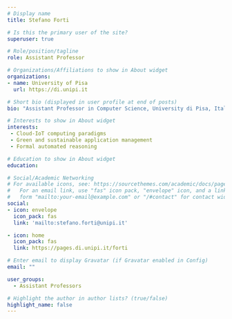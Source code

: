 ```yaml
---
# Display name
title: Stefano Forti

# Is this the primary user of the site?
superuser: true

# Role/position/tagline
role: Assistant Professor

# Organizations/Affiliations to show in About widget
organizations:
- name: University of Pisa
  url: https://di.unipi.it

# Short bio (displayed in user profile at end of posts)
bio: "Assistant Professor in Computer Science, University di Pisa, Italia."

# Interests to show in About widget
interests:
 - Cloud-IoT computing paradigms
 - Green and sustainable application management
 - Formal automated reasoning 

# Education to show in About widget
education:

# Social/Academic Networking
# For available icons, see: https://sourcethemes.com/academic/docs/page-builder/#icons
#   For an email link, use "fas" icon pack, "envelope" icon, and a link in the
#   form "mailto:your-email@example.com" or "/#contact" for contact widget.
social:
- icon: envelope
  icon_pack: fas
  link: 'mailto:stefano.forti@unipi.it'

- icon: home
  icon_pack: fas
  link: https://pages.di.unipi.it/forti

# Enter email to display Gravatar (if Gravatar enabled in Config)
email: ""

user_groups:
  - Assistant Professors

# Highlight the author in author lists? (true/false)
highlight_name: false
---
```



